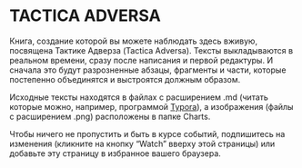 # TACTICA ADVERSA



Книга, создание которой вы можете наблюдать здесь вживую, посвящена Тактике Адверза (Tactica Adversa). Тексты выкладываются в реальном времени, сразу после написания и первой редактуры. И сначала это будут разрозненные абзацы, фрагменты и части, которые постепенно объединятся и выстроятся должным образом.

Исходные тексты находятся в файлах с расширением .md (читать которые можно, например, программой [Typora](https://typora.io/)), а изображения (файлы с расширением .png) расположены в папке Charts. 

Чтобы ничего не пропустить и быть в курсе событий, подпишитесь на изменения (кликните на кнопку  “Watch” вверху этой страницы) или добавьте эту страницу в избранное вашего браузера.



